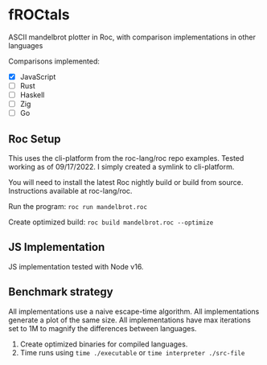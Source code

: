 # fROCtals

ASCII mandelbrot plotter in Roc, with comparison implementations in other languages

Comparisons implemented: 

- [x] JavaScript
- [ ] Rust
- [ ] Haskell
- [ ] Zig
- [ ] Go

## Roc Setup

This uses the cli-platform from the roc-lang/roc repo examples. Tested working 
as of 09/17/2022. I simply created a symlink to cli-platform.

You will need to install the latest Roc nightly build or build from source. 
Instructions available at roc-lang/roc.

Run the program: `roc run mandelbrot.roc`

Create optimized build: `roc build mandelbrot.roc --optimize`

## JS Implementation

JS implementation tested with Node v16.


## Benchmark strategy

All implementations use a naive escape-time algorithm. All implementations 
generate a plot of the same size. All implementations have max iterations set
to 1M to magnify the differences between languages.

1. Create optimized binaries for compiled languages.
2. Time runs using `time ./executable` or `time interpreter ./src-file`
